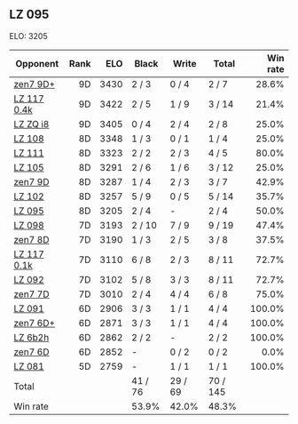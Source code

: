 ## LZ 095 ##

ELO: 3205

Opponent | Rank | ELO | Black | Write | Total | Win rate
---------|-----:|----:|-------|-------|-------|-------:
[zen7 9D+](zen7%209D+.md) | 9D | 3430 | 2 / 3 | 0 / 4 | 2 / 7 | 28.6%
[LZ 117 0.4k](LZ%20117%200.4k.md) | 9D | 3422 | 2 / 5 | 1 / 9 | 3 / 14 | 21.4%
[LZ ZQ i8](LZ%20ZQ%20i8.md) | 9D | 3405 | 0 / 4 | 2 / 4 | 2 / 8 | 25.0%
[LZ 108](LZ%20108.md) | 8D | 3348 | 1 / 3 | 0 / 1 | 1 / 4 | 25.0%
[LZ 111](LZ%20111.md) | 8D | 3323 | 2 / 2 | 2 / 3 | 4 / 5 | 80.0%
[LZ 105](LZ%20105.md) | 8D | 3291 | 2 / 6 | 1 / 6 | 3 / 12 | 25.0%
[zen7 9D](zen7%209D.md) | 8D | 3287 | 1 / 4 | 2 / 3 | 3 / 7 | 42.9%
[LZ 102](LZ%20102.md) | 8D | 3257 | 5 / 9 | 0 / 5 | 5 / 14 | 35.7%
[LZ 095](LZ%20095.md) | 8D | 3205 | 2 / 4 | - | 2 / 4 | 50.0%
[LZ 098](LZ%20098.md) | 7D | 3193 | 2 / 10 | 7 / 9 | 9 / 19 | 47.4%
[zen7 8D](zen7%208D.md) | 7D | 3190 | 1 / 3 | 2 / 5 | 3 / 8 | 37.5%
[LZ 117 0.1k](LZ%20117%200.1k.md) | 7D | 3110 | 6 / 8 | 2 / 3 | 8 / 11 | 72.7%
[LZ 092](LZ%20092.md) | 7D | 3102 | 5 / 8 | 3 / 3 | 8 / 11 | 72.7%
[zen7 7D](zen7%207D.md) | 7D | 3010 | 2 / 4 | 4 / 4 | 6 / 8 | 75.0%
[LZ 091](LZ%20091.md) | 6D | 2906 | 3 / 3 | 1 / 1 | 4 / 4 | 100.0%
[zen7 6D+](zen7%206D+.md) | 6D | 2871 | 3 / 3 | 1 / 1 | 4 / 4 | 100.0%
[LZ 6b2h](LZ%206b2h.md) | 6D | 2862 | 2 / 2 | - | 2 / 2 | 100.0%
[zen7 6D](zen7%206D.md) | 6D | 2852 | - | 0 / 2 | 0 / 2 | 0.0%
[LZ 081](LZ%20081.md) | 5D | 2759 | - | 1 / 1 | 1 / 1 | 100.0%
Total | | | 41 / 76 | 29 / 69 | 70 / 145 | 
Win rate| | | 53.9% | 42.0% | 48.3% | 
